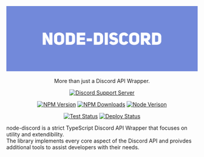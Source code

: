 [![node-discord](https://raw.githubusercontent.com/Alon-L/node-discord/gh-pages/assets/images/header.png)](#)

<p align="center">
  More than just a Discord API Wrapper.
</p>

<p align="center">
  <a href="https://"><img alt="Discord Support Server" src="https://img.shields.io/discord/702476896008405002?color=7289DA&label=Support%20Server&logo=discord&logoColor=fff"></a>
</p>
<p align="center">
  <a href="https://www.npmjs.com/package/@node-discord/core"><img alt="NPM Version" src="https://img.shields.io/npm/v/@node-discord/core"></a>
  <a href="https://www.npmjs.com/package/@node-discord/core"><img alt="NPM Downloads" src="https://img.shields.io/npm/dt/@node-discord/core"></a>
  <a href="https://www.npmjs.com/package/@node-discord/core"><img alt="Node Verison" src="https://img.shields.io/node/v/@node-discord/core"></a>
</p>
<p align="center">
  <a href="#"><img alt="Test Status" src="https://github.com/Alon-L/node-discord/workflows/Test/badge.svg"></a>
  <a href="#"><img alt="Deploy Status" src="https://github.com/Alon-L/node-discord/workflows/Deploy/badge.svg"></a>
</p>

node-discord is a strict TypeScript Discord API Wrapper that focuses on utility and extendibility.  
The library implements every core aspect of the Discord API and proivdes additional tools to assist developers with their needs.
